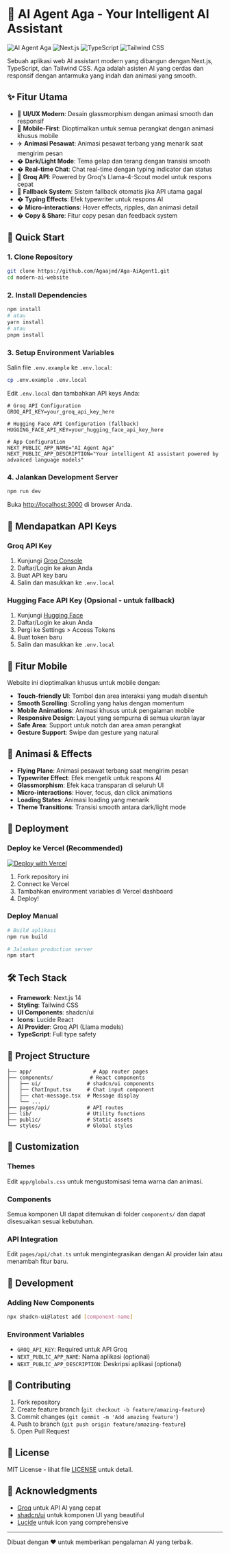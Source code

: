 # 🤖 AI Agent Aga - Your Intelligent AI Assistant

![AI Agent Aga](https://img.shields.io/badge/AI-Agent%20Aga-blue?style=for-the-badge&logo=openai)
![Next.js](https://img.shields.io/badge/Next.js-14-black?style=for-the-badge&logo=next.js)
![TypeScript](https://img.shields.io/badge/TypeScript-5-blue?style=for-the-badge&logo=typescript)
![Tailwind CSS](https://img.shields.io/badge/Tailwind-CSS-38B2AC?style=for-the-badge&logo=tailwind-css)

Sebuah aplikasi web AI assistant modern yang dibangun dengan Next.js, TypeScript, dan Tailwind CSS. Aga adalah asisten AI yang cerdas dan responsif dengan antarmuka yang indah dan animasi yang smooth.

## ✨ Fitur Utama

- 🎨 **UI/UX Modern**: Desain glassmorphism dengan animasi smooth dan responsif
- 📱 **Mobile-First**: Dioptimalkan untuk semua perangkat dengan animasi khusus mobile
- ✈️ **Animasi Pesawat**: Animasi pesawat terbang yang menarik saat mengirim pesan
- � **Dark/Light Mode**: Tema gelap dan terang dengan transisi smooth
- � **Real-time Chat**: Chat real-time dengan typing indicator dan status
- 🚀 **Groq API**: Powered by Groq's Llama-4-Scout model untuk respons cepat
- 🔄 **Fallback System**: Sistem fallback otomatis jika API utama gagal
- � **Typing Effects**: Efek typewriter untuk respons AI
- � **Micro-interactions**: Hover effects, ripples, dan animasi detail
- � **Copy & Share**: Fitur copy pesan dan feedback system

## 🚀 Quick Start

### 1. Clone Repository

```bash
git clone https://github.com/Agaajmd/Aga-AiAgent1.git
cd modern-ai-website
```

### 2. Install Dependencies

```bash
npm install
# atau
yarn install
# atau
pnpm install
```

### 3. Setup Environment Variables

Salin file `.env.example` ke `.env.local`:

```bash
cp .env.example .env.local
```

Edit `.env.local` dan tambahkan API keys Anda:

```env
# Groq API Configuration
GROQ_API_KEY=your_groq_api_key_here

# Hugging Face API Configuration (fallback)
HUGGING_FACE_API_KEY=your_hugging_face_api_key_here

# App Configuration  
NEXT_PUBLIC_APP_NAME="AI Agent Aga"
NEXT_PUBLIC_APP_DESCRIPTION="Your intelligent AI assistant powered by advanced language models"
```

### 4. Jalankan Development Server

```bash
npm run dev
```

Buka [http://localhost:3000](http://localhost:3000) di browser Anda.

## 🔑 Mendapatkan API Keys

### Groq API Key
1. Kunjungi [Groq Console](https://console.groq.com/)
2. Daftar/Login ke akun Anda
3. Buat API key baru
4. Salin dan masukkan ke `.env.local`

### Hugging Face API Key (Opsional - untuk fallback)
1. Kunjungi [Hugging Face](https://huggingface.co/)
2. Daftar/Login ke akun Anda
3. Pergi ke Settings > Access Tokens
4. Buat token baru
5. Salin dan masukkan ke `.env.local`

## 📱 Fitur Mobile

Website ini dioptimalkan khusus untuk mobile dengan:

- **Touch-friendly UI**: Tombol dan area interaksi yang mudah disentuh
- **Smooth Scrolling**: Scrolling yang halus dengan momentum
- **Mobile Animations**: Animasi khusus untuk pengalaman mobile
- **Responsive Design**: Layout yang sempurna di semua ukuran layar
- **Safe Area**: Support untuk notch dan area aman perangkat
- **Gesture Support**: Swipe dan gesture yang natural

## 🎨 Animasi & Effects

- **Flying Plane**: Animasi pesawat terbang saat mengirim pesan
- **Typewriter Effect**: Efek mengetik untuk respons AI
- **Glassmorphism**: Efek kaca transparan di seluruh UI
- **Micro-interactions**: Hover, focus, dan click animations
- **Loading States**: Animasi loading yang menarik
- **Theme Transitions**: Transisi smooth antara dark/light mode

## 🚀 Deployment

### Deploy ke Vercel (Recommended)

[![Deploy with Vercel](https://vercel.com/button)](https://vercel.com/new/clone?repository-url=https://github.com/Agaajmd/Aga-AiAgent1)

1. Fork repository ini
2. Connect ke Vercel
3. Tambahkan environment variables di Vercel dashboard
4. Deploy!

### Deploy Manual

```bash
# Build aplikasi
npm run build

# Jalankan production server
npm start
```

## 🛠️ Tech Stack

- **Framework**: Next.js 14
- **Styling**: Tailwind CSS
- **UI Components**: shadcn/ui
- **Icons**: Lucide React
- **AI Provider**: Groq API (Llama models)
- **TypeScript**: Full type safety

## 📁 Project Structure

```
├── app/                    # App router pages
├── components/            # React components
│   ├── ui/               # shadcn/ui components
│   ├── ChatInput.tsx     # Chat input component
│   ├── chat-message.tsx  # Message display
│   └── ...
├── pages/api/            # API routes
├── lib/                  # Utility functions
├── public/               # Static assets
└── styles/               # Global styles
```

## 🎨 Customization

### Themes

Edit `app/globals.css` untuk mengustomisasi tema warna dan animasi.

### Components

Semua komponen UI dapat ditemukan di folder `components/` dan dapat disesuaikan sesuai kebutuhan.

### API Integration

Edit `pages/api/chat.ts` untuk mengintegrasikan dengan AI provider lain atau menambah fitur baru.

## 🔧 Development

### Adding New Components

```bash
npx shadcn-ui@latest add [component-name]
```

### Environment Variables

- `GROQ_API_KEY`: Required untuk API Groq
- `NEXT_PUBLIC_APP_NAME`: Nama aplikasi (optional)
- `NEXT_PUBLIC_APP_DESCRIPTION`: Deskripsi aplikasi (optional)

## 🤝 Contributing

1. Fork repository
2. Create feature branch (`git checkout -b feature/amazing-feature`)
3. Commit changes (`git commit -m 'Add amazing feature'`)
4. Push to branch (`git push origin feature/amazing-feature`)
5. Open Pull Request

## 📝 License

MIT License - lihat file [LICENSE](LICENSE) untuk detail.

## 🙏 Acknowledgments

- [Groq](https://groq.com/) untuk API AI yang cepat
- [shadcn/ui](https://ui.shadcn.com/) untuk komponen UI yang beautiful
- [Lucide](https://lucide.dev/) untuk icon yang comprehensive

---

Dibuat dengan ❤️ untuk memberikan pengalaman AI yang terbaik.
